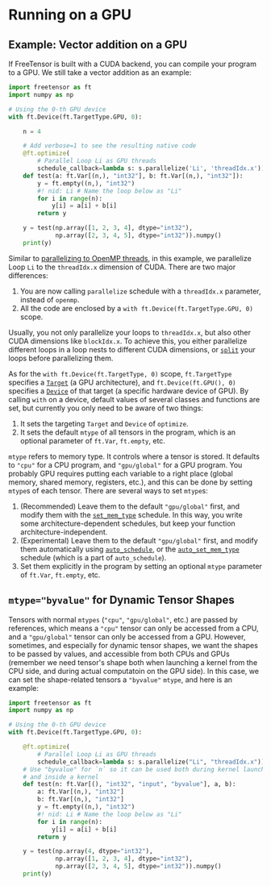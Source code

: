 # Running on a GPU

## Example: Vector addition on a GPU

If FreeTensor is built with a CUDA backend, you can compile your program to a GPU. We still take a vector addition as an example:

```python
import freetensor as ft
import numpy as np

# Using the 0-th GPU device
with ft.Device(ft.TargetType.GPU, 0):

    n = 4

    # Add verbose=1 to see the resulting native code
    @ft.optimize(
        # Parallel Loop Li as GPU threads
        schedule_callback=lambda s: s.parallelize('Li', 'threadIdx.x'))
    def test(a: ft.Var[(n,), "int32"], b: ft.Var[(n,), "int32"]):
        y = ft.empty((n,), "int32")
        #! nid: Li # Name the loop below as "Li"
        for i in range(n):
            y[i] = a[i] + b[i]
        return y

    y = test(np.array([1, 2, 3, 4], dtype="int32"),
             np.array([2, 3, 4, 5], dtype="int32")).numpy()
    print(y)
```

Similar to [parallelizing to OpenMP threads](../schedules/#example-parallel-vector-addition), in this example, we parallelize Loop `Li` to the `threadIdx.x` dimension of CUDA. There are two major differences:

1. You are now calling `parallelize` schedule with a `threadIdx.x` parameter, instead of `openmp`.
2. All the code are enclosed by a `with ft.Device(ft.TargetType.GPU, 0)` scope.

Usually, you not only parallelize your loops to `threadIdx.x`, but also other CUDA dimensions like `blockIdx.x`. To achieve this, you either parallelize different loops in a loop nests to different CUDA dimensions, or [`split`](../../api/#freetensor.core.schedule.Schedule.split) your loops before parallelizing them.

As for the `with ft.Device(ft.TargetType, 0)` scope, `ft.TargetType` specifies a [`Target`](../../api/#freetensor.core.driver.Target) (a GPU architecture), and `ft.Device(ft.GPU(), 0)` specifies a [`Device`](../../api/#freetensor.core.driver.Device) of that target (a specific hardware device of GPU). By calling `with` on a device, default values of several classes and functions are set, but currently you only need to be aware of two things:

1. It sets the targeting `Target` and `Device` of `optimize`.
2. It sets the default `mtype` of all tensors in the program, which is an optional parameter of `ft.Var`, `ft.empty`, etc.

`mtype` refers to memory type. It controls where a tensor is stored. It defaults to `"cpu"` for a CPU program, and `"gpu/global"` for a GPU program. You probably GPU requires putting each variable to a right place (global memory, shared memory, registers, etc.), and this can be done by setting `mtype`s of each tensor. There are several ways to set `mtype`s:

1. (Recommended) Leave them to the default `"gpu/global"` first, and modify them with the [`set_mem_type`](../../api/#freetensor.core.schedule.Schedule.set_mem_type) schedule. In this way, you write some architecture-dependent schedules, but keep your function architecture-independent.
2. (Experimental) Leave them to the default `"gpu/global"` first, and modify them automatically using [`auto_schedule`](../../api/#freetensor.core.schedule.Schedule.auto_schedule), or the [`auto_set_mem_type`](../../api/#freetensor.core.schedule.Schedule.auto_set_mem_type) schedule (which is a part of `auto_schedule`).
3. Set them explicitly in the program by setting an optional `mtype` parameter of `ft.Var`, `ft.empty`, etc.

## `mtype="byvalue"` for Dynamic Tensor Shapes

Tensors with normal `mtypes` (`"cpu"`, `"gpu/global"`, etc.) are passed by references, which means a `"cpu"` tensor can only be accessed from a CPU, and a `"gpu/global"` tensor can only be accessed from a GPU. However, sometimes, and especially for dynamic tensor shapes, we want the shapes to be passed by values, and accessible from both CPUs and GPUs (remember we need tensor's shape both when launching a kernel from the CPU side, and during actual computatoin on the GPU side). In this case, we can set the shape-related tensors a `"byvalue"` `mtype`, and here is an example:

```python
import freetensor as ft
import numpy as np

# Using the 0-th GPU device
with ft.Device(ft.TargetType.GPU, 0):

    @ft.optimize(
        # Parallel Loop Li as GPU threads
        schedule_callback=lambda s: s.parallelize("Li", "threadIdx.x"))
    # Use "byvalue" for `n` so it can be used both during kernel launching
    # and inside a kernel
    def test(n: ft.Var[(), "int32", "input", "byvalue"], a, b):
        a: ft.Var[(n,), "int32"]
        b: ft.Var[(n,), "int32"]
        y = ft.empty((n,), "int32")
        #! nid: Li # Name the loop below as "Li"
        for i in range(n):
            y[i] = a[i] + b[i]
        return y

    y = test(np.array(4, dtype="int32"),
             np.array([1, 2, 3, 4], dtype="int32"),
             np.array([2, 3, 4, 5], dtype="int32")).numpy()
    print(y)
```
